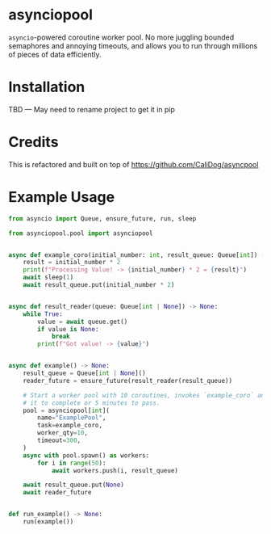# asynciopool

`asyncio`-powered coroutine worker pool. No more juggling bounded semaphores and annoying timeouts, and allows you to run through millions of pieces of data efficiently.

# Installation

TBD — May need to rename project to get it in pip

# Credits
This is refactored and built on top of https://github.com/CaliDog/asyncpool

# Example Usage

```python
from asyncio import Queue, ensure_future, run, sleep

from asynciopool.pool import asynciopool


async def example_coro(initial_number: int, result_queue: Queue[int]) -> None:
    result = initial_number * 2
    print(f"Processing Value! -> {initial_number} * 2 = {result}")
    await sleep(1)
    await result_queue.put(initial_number * 2)


async def result_reader(queue: Queue[int | None]) -> None:
    while True:
        value = await queue.get()
        if value is None:
            break
        print(f"Got value! -> {value}")


async def example() -> None:
    result_queue = Queue[int | None]()
    reader_future = ensure_future(result_reader(result_queue))

    # Start a worker pool with 10 coroutines, invokes `example_coro` and waits for
    # it to complete or 5 minutes to pass.
    pool = asynciopool[int](
        name="ExamplePool",
        task=example_coro,
        worker_qty=10,
        timeout=300,
    )
    async with pool.spawn() as workers:
        for i in range(50):
            await workers.push(i, result_queue)

    await result_queue.put(None)
    await reader_future


def run_example() -> None:
    run(example())
```

